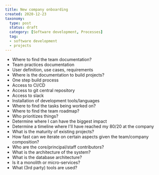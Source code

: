```yaml
---
title: New company onboarding
created: 2020-12-23
taxonomy:
  type: post
  status: draft
  category: [Software development, Processes]
  tag:
  - software development
  - projects
---
```


* Where to find the team documentation?
* Team practices documentation
* User definition, use cases, requirements
* Where is the documentation to build projects?
* One step build process
* Access to CI/CD
* Access to git central repository
* Access to slack
* Installation of development tools/languages
* Where to find the tasks being worked on?
* Where to find the team roadmap?
* Who prioritizes things?
* Determine where I can have the biggest impact
* Determine a timeline where I'll have reached my 80/20 at the company
* What is the maturity of existing projects?
* How fast can we iterate on certain aspects given the team/company composition?
* Who are the core/principal/staff contributors?
* What is the architecture of the system?
* What is the database architecture?
* Is it a monolith or micro-services?
* What (3rd party) tools are used?
